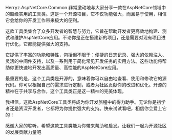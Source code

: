Herryz.AspNetCore.Common
非常激动地与大家分享一款在AspNetCore领域中的超级实用的工具类。这是一个开源项目，它不仅功能强大，而且易于使用，相信它会给你的开发工作带来极大的便利。

这款工具类集合了众多开发者的智慧与努力，它旨在帮助开发者更高效地构建、测试和维护AspNetCore应用。不论你是正在搭建新的项目，还是需要对现有项目进行优化，它都能提供强大的支持。

它提供了丰富的功能和特性，包括但不限于：便捷的日志记录、强大的依赖注入、灵活的中间件支持，以及一系列用于简化常见开发任务的实用方法。这些功能将帮助你更快速地开发出高质量、高性能的AspNetCore应用。

最重要的是，这个工具类是开源的，意味着你可以自由地查看、使用和修改它的源代码。你可以根据自己的需求进行定制，或者为社区贡献你的改进和优化。开源的精神在于共享与合作，这个工具类正是这一精神的完美体现。

我相信，这款AspNetCore工具类将成为你开发旅程中的得力助手。无论你是初学者还是资深开发者，它都将为你提供强大的支持。快来试试看吧，相信你会爱上它的！

感谢大家的聆听，希望这款工具类能为你带来帮助和启发。让我们一起为开源社区的发展贡献力量吧
